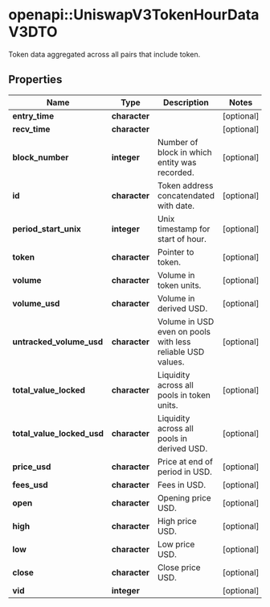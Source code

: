 # openapi::UniswapV3TokenHourDataV3DTO

Token data aggregated across all pairs that include token.

## Properties
Name | Type | Description | Notes
------------ | ------------- | ------------- | -------------
**entry_time** | **character** |  | [optional] 
**recv_time** | **character** |  | [optional] 
**block_number** | **integer** | Number of block in which entity was recorded. | [optional] 
**id** | **character** | Token address concatendated with date. | [optional] 
**period_start_unix** | **integer** | Unix timestamp for start of hour. | [optional] 
**token** | **character** | Pointer to token. | [optional] 
**volume** | **character** | Volume in token units. | [optional] 
**volume_usd** | **character** | Volume in derived USD. | [optional] 
**untracked_volume_usd** | **character** | Volume in USD even on pools with less reliable USD values. | [optional] 
**total_value_locked** | **character** | Liquidity across all pools in token units. | [optional] 
**total_value_locked_usd** | **character** | Liquidity across all pools in derived USD. | [optional] 
**price_usd** | **character** | Price at end of period in USD. | [optional] 
**fees_usd** | **character** | Fees in USD. | [optional] 
**open** | **character** | Opening price USD. | [optional] 
**high** | **character** | High price USD. | [optional] 
**low** | **character** | Low price USD. | [optional] 
**close** | **character** | Close price USD. | [optional] 
**vid** | **integer** |  | [optional] 


